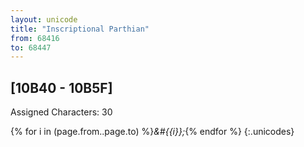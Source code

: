```yaml
---
layout: unicode
title: "Inscriptional Parthian"
from: 68416
to: 68447
---
```


## 	[10B40 - 10B5F]

Assigned Characters: 30

{% for i in (page.from..page.to) %}<i>&#{{i}};</i>{% endfor %}
{:.unicodes}
